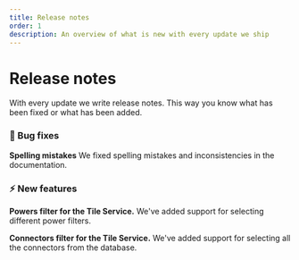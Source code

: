 ```yaml
---
title: Release notes
order: 1
description: An overview of what is new with every update we ship
---
```


# Release notes

With every update we write release notes. This way you know what has been fixed or what has been added. 

<release-note title="3.2.0 - Tile Service Filter" date="16th of July 2020">

### 🐞️ Bug fixes
**Spelling mistakes**
We fixed spelling mistakes and inconsistencies in the documentation. 

### ⚡️ New features 
**Powers filter for the Tile Service.**
We've added support for selecting different power filters. 

**Connectors filter for the Tile Service.**
We've added support for selecting all the connectors from the database.
</release-note>